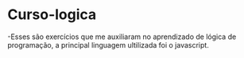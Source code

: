 # Curso-logica
-Esses são exercícios que me auxiliaram no aprendizado de lógica de programação, a principal linguagem ultilizada foi o javascript.
